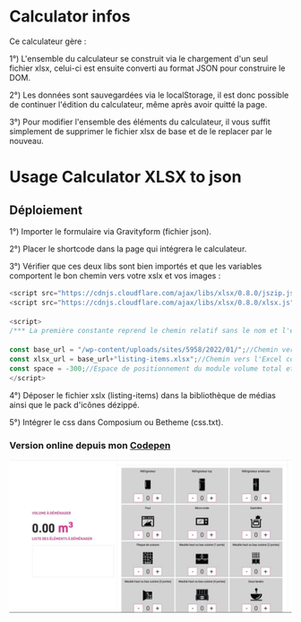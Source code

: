 # Calculator infos

Ce calculateur gère : 

1°) L'ensemble du calculateur se construit via le chargement d'un seul fichier xlsx, celui-ci est ensuite converti au format JSON pour construire le DOM.

2°) Les données sont sauvegardées via le localStorage, il est donc possible de continuer l'édition du calculateur, même après avoir quitté la page.

3°) Pour modifier l'ensemble des éléments du calculateur, il vous suffit simplement de supprimer le fichier xlsx de base et de le replacer par le nouveau.

# Usage Calculator XLSX to json

## Déploiement

1°) Importer le formulaire via Gravityform (fichier json).

2°) Placer le shortcode dans la page qui intégrera le calculateur.

3°) Vérifier que ces deux libs sont bien importés et que les variables comportent le bon chemin vers votre xslx et vos images : 
```javascript
<script src="https://cdnjs.cloudflare.com/ajax/libs/xlsx/0.8.0/jszip.js"></script>
<script src="https://cdnjs.cloudflare.com/ajax/libs/xlsx/0.8.0/xlsx.js"></script>

<script>
/*** La première constante reprend le chemin relatif sans le nom et l'extension de vos icones et du fichier xlsx (que vous récupérez une fois ceux-ci mis en bibliothèque), la seconde comporte la base url et le nom du fichier xlsx et le dernier permet de paramètrer l'espacement au scroll du conteneur de volume total ***/

const base_url = "/wp-content/uploads/sites/5958/2022/01/";//Chemin vers les images (sans nom et extension de celles-ci)
const xlsx_url = base_url+"listing-items.xlsx";//Chemin vers l'Excel comportant les éléments traités.
const space = -300;//Espace de positionnement du module volume total et liste d'item (fixé via le scroll)
</script>
```

4°) Déposer le fichier xslx (listing-items) dans la bibliothèque de médias ainsi que le pack d'icônes dézippé.


5°) Intégrer le css dans Composium ou Betheme (css.txt).

### Version online depuis mon [Codepen](https://codepen.io/artkabis/pen/wvXWrmB)

![Screen calcullator](https://github.com/artkabis/toolsWP/blob/main/demenagement-calculator/sources/screen-calculator.JPG)
